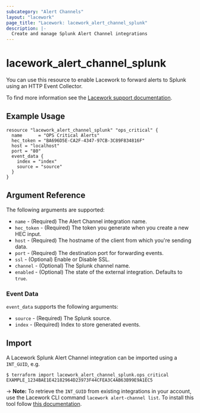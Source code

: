 ```yaml
---
subcategory: "Alert Channels"
layout: "lacework"
page_title: "Lacework: lacework_alert_channel_splunk"
description: |-
  Create and manage Splunk Alert Channel integrations
---
```


# lacework\_alert\_channel\_splunk

You can use this resource to enable Lacework to forward alerts to Splunk using an HTTP Event Collector.

To find more information see the [Lacework support documentation](https://support.lacework.com/hc/en-us/articles/360007889274-Splunk).

## Example Usage

```hcl
resource "lacework_alert_channel_splunk" "ops_critical" {
  name      = "OPS Critical Alerts"
  hec_token = "BA696D5E-CA2F-4347-97CB-3C89F834816F"
  host = "localhost"
  port = "80"
  event_data {
    index = "index"
    source = "source"
  }
}
```

## Argument Reference

The following arguments are supported:

* `name` - (Required) The Alert Channel integration name.
* `hec_token` - (Required) The token you generate when you create a new HEC input.
* `host` - (Required) The hostname of the client from which you're sending data.
* `port` - (Required) The destination port for forwarding events.
* `ssl` - (Optional) Enable or Disable SSL.
* `channel` - (Optional) The Splunk channel name.
* `enabled` - (Optional) The state of the external integration. Defaults to `true`.

### Event Data

`event_data` supports the following arguments:

* `source` - (Required) The Splunk source.
* `index` - (Required) Index to store generated events.

## Import

A Lacework Splunk Alert Channel integration can be imported using a `INT_GUID`, e.g.

```
$ terraform import lacework_alert_channel_splunk.ops_critical EXAMPLE_1234BAE1E42182964D23973F44CFEA3C4AB63B99E9A1EC5
```
-> **Note:** To retrieve the `INT_GUID` from existing integrations in your account, use the
	Lacework CLI command `lacework alert-channel list`. To install this tool follow
	[this documentation](https://docs.lacework.com/cli/).

